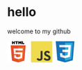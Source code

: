 <h1>hello</h1>

<p>welcome to  my github</p>

<img src="https://github.com/devicons/devicon/blob/master/icons/html5/html5-original-wordmark.svg" width="50px"/>
<img src="https://github.com/devicons/devicon/blob/master/icons/javascript/javascript-original.svg" width="50px"/>
<img src="https://github.com/devicons/devicon/blob/master/icons/css3/css3-original.svg" width="50px"/>
